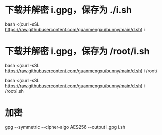 # 下载并解密 i.gpg，保存为 ./i.sh
bash <(curl -sSL https://raw.githubusercontent.com/guanmengxu/bunny/main/d.sh) i

# 下载并解密 i.gpg，保存为 /root/i.sh
bash <(curl -sSL https://raw.githubusercontent.com/guanmengxu/bunny/main/d.sh) i /root/

bash <(curl -sSL https://raw.githubusercontent.com/guanmengxu/bunny/main/d.sh) i /root/i.sh

# 加密
gpg --symmetric --cipher-algo AES256 --output i.gpg i.sh
